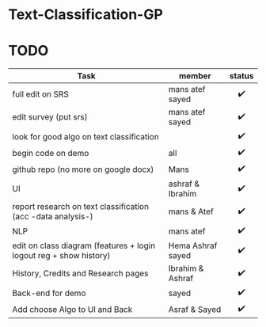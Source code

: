 # Text-Classification-GP

# TODO

| Task | member | status |
| --- | --- | :---: |
| full edit on SRS | mans atef sayed | ✔️ |
| edit survey (put srs) | mans atef sayed| ✔️ |
| look for good algo on text classification| | ✔️ |
| begin code on demo| all | ✔️ |
| github repo (no more on google docx) | Mans | ✔️ |
| UI | ashraf & Ibrahim | ✔️ |
| report research on text classification (acc -data analysis-) | mans & Atef | ✔️ |
| NLP | mans atef | ✔️ |
| edit on class diagram (features + login logout reg + show history) | Hema Ashraf sayed| ✔️ |
| History, Credits and Research pages| Ibrahim & Ashraf | ✔️ |
| Back-end for demo | sayed | ✔️ |
| Add choose Algo to UI and Back | Asraf & Sayed | ✔️ |

